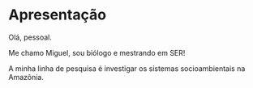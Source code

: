 # Apresentação

Olá, pessoal.

Me chamo Miguel, sou biólogo e mestrando em SER!

A minha linha de pesquisa é investigar os sistemas socioambientais na Amazônia. 